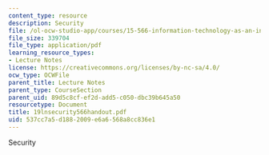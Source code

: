 ```yaml
---
content_type: resource
description: Security
file: /ol-ocw-studio-app/courses/15-566-information-technology-as-an-integrating-force-in-manufacturing-spring-2003/537cc7a5d1882009e6a6568a8cc836e1_19lnsecurity566handout.pdf
file_size: 339704
file_type: application/pdf
learning_resource_types:
- Lecture Notes
license: https://creativecommons.org/licenses/by-nc-sa/4.0/
ocw_type: OCWFile
parent_title: Lecture Notes
parent_type: CourseSection
parent_uid: 89d5c8cf-ef2d-add5-c050-dbc39b645a50
resourcetype: Document
title: 19lnsecurity566handout.pdf
uid: 537cc7a5-d188-2009-e6a6-568a8cc836e1
---
```

Security
